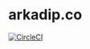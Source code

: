 # arkadip.co

[![CircleCI](https://circleci.com/gh/darkmatter18/arkadip.co.svg?style=svg)](https://circleci.com/gh/darkmatter18/arkadip.co)

